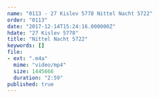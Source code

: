 ```yaml
---
name: "0113 - 27 Kislev 5778 Nittel Nacht 5722"
order: "0113"
date: "2017-12-14T15:24:16.000000Z"
hdate: "27 Kislev 5778"
title: "Nittel Nacht 5722"
keywords: []
file:
- ext: ".m4a"
  mime: "video/mp4"
  size: 1445666
  duration: "2:59"
published: true
---
```


